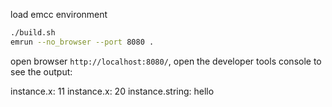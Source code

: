 
load emcc environment

```sh
./build.sh
emrun --no_browser --port 8080 .
```

open browser `http://localhost:8080/`, open the developer tools console to see the output:   

instance.x: 11 
instance.x: 20 
instance.string: hello